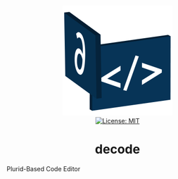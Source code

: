 <p align="center">
    <img src="https://raw.githubusercontent.com/plurid/decode/master/about/identity/decode-logo.png" height="250px">
    <br />
    <a target="_blank" href="https://github.com/plurid/decode/blob/master/LICENSE">
        <img src="https://img.shields.io/badge/license-MIT-blue.svg?colorB=1380C3&style=for-the-badge" alt="License: MIT">
    </a>
</p>


<h1 align="center">
    decode
</h1>


Plurid-Based Code Editor
